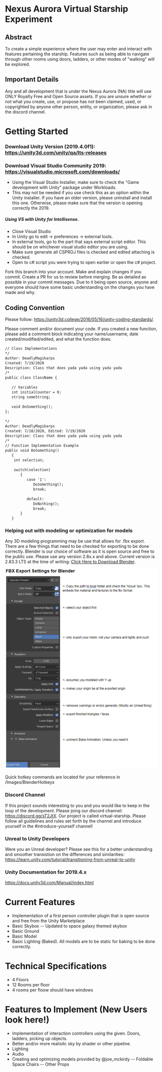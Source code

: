 # Nexus Aurora Virtual Starship Experiment
## Abstract
To create a simple experience where the user may enter and interact with features pertaining the starship. Features such as being able to navigate through other rooms using doors, ladders, or other modes of "walking" will be explored. 

## Important Details
Any and all development that is under the Nexus Aurora (NA) title will use ONLY Royalty Free and Open Source assets. If you are unsure whether or not what you create, use, or propose has not been claimed, used, or copyrighted by anyone other person, entity, or organization, please ask in the discord channel.

# Getting Started
### Download Unity Version (2019.4.0f1): https://unity3d.com/unity/qa/lts-releases
### Download Visual Studio Community 2019: https://visualstudio.microsoft.com/downloads/
- Using the Visual Studio Installer, make sure to check the "Game development with Unity" package under Workloads.
- This may not be needed if you use check this as an option within the Unity installer. If you have an older version, please uninstall and install this one. Otherwise, please make sure that the version is opening correctly the 2019. 

##### Using VS with Unity for Intellisense. 
- Close Visual Studio 
- In Unity go to edit -> preferences -> external tools.
- In external tools, go to the part that says external script editor. This should be on whichever visual studio editor you are using.
- Make sure generate all CSPROJ files is checked and edited attaching is checked.
- Open to c# script you were trying to open earlier or open the c# project. 

Fork this branch into your account. Make and explain changes if you commit. Create a PR for us to review before merging. Be as detailed as possible in your commit messages. Due to it being open source, anyone and everyone should have some basic understanding on the changes you have made and why.

## Coding Convention
Please follow: https://unity3d.college/2016/05/16/unity-coding-standards/.

Please comment and/or document your code. If you created a new function, please add a comment block indicating your name/username, date created/modified/edited, and what the function does.
```
// Class Implementations
*/
Author: DeadlyMagikarps
Created: 7/19/2020
Description: Class that does yada yada using yada yada
/*
public class ClassName {

   // Variables
   int initialCounter = 0;
   string someString;
   
   void DoSomething();
};

*/
Author: DeadlyMagikarps
Created: 7/18/2020, Edited: 7/19/2020
Description: Class that does yada yada using yada yada
/*
// Function Implementation Example
public void DoSomething()
   {
    int selection; 
    
    switch(selection)
       {
          case '1':
             DoSomething();
             break;
             
          default:
             DoNothing();
             break;
       }
   }
```

### Helping out with modeling or optimization for models
Any 3D modeling programming may be use that allows for .fbx export. There are a few things that need to be checked for exporting to be done correctly. Blender is our choice of software as it is open source and free to the public use. Please use any version 2.8x.x and above. Current version is 2.83.3 LTS at the time of writing: [Click Here to Download Blender](https://blender.org).

![Blender Export Settings 2.8x.x](/Images/BlenderSettings.png)

Quick hotkey commands are located for your reference in /Images/BlenderHotkeys

### Discord Channel
If this project sounds interesting to you and you would like to keep in the loop of the development. Please joing our discord channel: https://discord.gg/sT2JtX. Our project is called virtual-starship. Please follow all guidelines and rules set forth by the channel and introduce yourself in the #introduce-yourself channel! 

### Unreal to Unity Developers
Were you an Unreal developer? Please see this for a better understanding and smoother transistion on the differences and similarities: https://learn.unity.com/tutorial/transitioning-from-unreal-to-unity

### Unity Documentation for 2019.4.x
https://docs.unity3d.com/Manual/index.html

# Current Features
- Implementation of a first person controller plugin that is open source and free from the Unity Marketplace
- Basic Skybox
-- Updated to space galaxy themed skybox
- Basic Ground
- Basic Model
- Basic Lighting (Baked). All models are to be static for baking to be done correctly.

# Technical Specifications
- 4 Floors
- 12 Rooms per floor
- 4 rooms per floow should have windows

# Features to Implement (New Users look here!)
- Implementation of interaction controllers using the given. Doors, ladders, picking up objects. 
- Better and/or more realisitc sky by shader or other pipeline.
- Lighting
- Audio
- Creating and optimizing models provided by @joe_mckirdy
-- Foldable Space Chairs
-- Other Props
